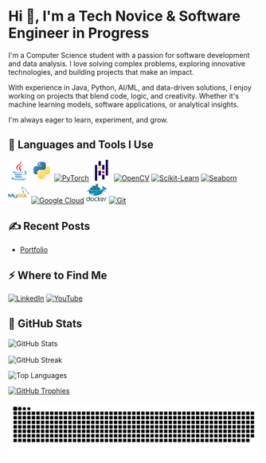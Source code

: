 
<h1>Hi 👋, I'm a Tech Novice & Software Engineer in Progress</h1>

I'm a Computer Science student with a passion for software development and data analysis. 
I love solving complex problems, exploring innovative technologies, and building projects that make an impact.

With experience in Java, Python, AI/ML, and data-driven solutions, I enjoy working on projects that blend code, logic, and creativity. Whether it's machine learning models, software applications, or analytical insights.

I'm always eager to learn, experiment, and grow.

<h2>🚀 Languages and Tools I Use</h2>
<p>
  <a target="_blank" href="https://www.java.com/"><img src="https://raw.githubusercontent.com/devicons/devicon/master/icons/java/java-original.svg" alt="Java" width="42" height="42" /></a>
  <a target="_blank" href="https://www.python.org/"><img src="https://raw.githubusercontent.com/devicons/devicon/master/icons/python/python-original.svg" alt="Python" width="42" height="42" /></a>
  <a target="_blank" href="https://pytorch.org/"><img src="https://www.vectorlogo.zone/logos/pytorch/pytorch-icon.svg" alt="PyTorch" width="42" height="42" /></a>
  <a target="_blank" href="https://pandas.pydata.org/"><img src="https://raw.githubusercontent.com/devicons/devicon/master/icons/pandas/pandas-original.svg" alt="Pandas" width="42" height="42" /></a>
  <a target="_blank" href="https://opencv.org/"><img src="https://www.vectorlogo.zone/logos/opencv/opencv-icon.svg" alt="OpenCV" width="42" height="42" /></a>
  <a target="_blank" href="https://scikit-learn.org/"><img src="https://upload.wikimedia.org/wikipedia/commons/0/05/Scikit_learn_logo_small.svg" alt="Scikit-Learn" width="42" height="42" /></a>
  <a target="_blank" href="https://seaborn.pydata.org/"><img src="https://seaborn.pydata.org/_images/logo-mark-lightbg.svg" alt="Seaborn" width="42" height="42" /></a>
  <a target="_blank" href="https://www.mysql.com/"><img src="https://raw.githubusercontent.com/devicons/devicon/master/icons/mysql/mysql-original-wordmark.svg" alt="MySQL" width="42" height="42" /></a>
  <a target="_blank" href="https://cloud.google.com/"><img src="https://www.vectorlogo.zone/logos/google_cloud/google_cloud-icon.svg" alt="Google Cloud" width="42" height="42" /></a>
  <a target="_blank" href="https://www.docker.com/"><img src="https://raw.githubusercontent.com/devicons/devicon/master/icons/docker/docker-original-wordmark.svg" alt="Docker" width="42" height="42" /></a>
  <a target="_blank" href="https://git-scm.com/"><img src="https://www.vectorlogo.zone/logos/git-scm/git-scm-icon.svg" alt="Git" width="42" height="42" /></a>
</p>

<h2>✍️ Recent Posts</h2>
<ul>
  <li><a target="_blank" href="https://prakharmishra263139.github.io/Updated_Portfolio/">Portfolio</a></li>
</ul>

<h2>⚡️ Where to Find Me</h2>
<p>
  <a target="_blank" href="https://www.linkedin.com/in/prakhar-mishra-internship-fulltime-software-enginner-aiengineer-dataanalyst-aiintern-business/"><img src="https://img.shields.io/badge/LinkedIn-0a77b6?style=for-the-badge&logo=linkedin&logoColor=white" alt="LinkedIn" /></a>
  <a target="_blank" href="https://www.youtube.com/@Cinematic_Odyssey"><img src="https://img.shields.io/badge/YouTube-cc0000?style=for-the-badge&logo=youtube&logoColor=white" alt="YouTube" /></a>
</p>

<h2>🌟 GitHub Stats</h2>
<p>
  <img align="center" src="https://github-readme-stats.vercel.app/api?username=prakhar-mishra&show_icons=true&locale=en" alt="GitHub Stats" />
</p>
<p>
  <img align="center" src="https://github-readme-streak-stats.herokuapp.com/?user=prakhar-mishra" alt="GitHub Streak" />
</p>
<p>
  <img src="https://github-readme-stats.vercel.app/api/top-langs?username=prakhar-mishra&show_icons=true&locale=en&layout=compact" alt="Top Languages" />
</p>
<p>
  <a href="https://github.com/ryo-ma/github-profile-trophy"><img src="https://github-profile-trophy.vercel.app/?username=prakhar-mishra" alt="GitHub Trophies" /></a>
</p>


<picture>
  <source media="(prefers-color-scheme: dark)" srcset="https://raw.githubusercontent.com/prakharmishra263139/prakharmishra263139/output/github-snake-dark.svg" />
  <source media="(prefers-color-scheme: light)" srcset="https://raw.githubusercontent.com/prakharmishra263139/prakharmishra263139/output/github-snake.svg" />
  <img alt="github-snake" src="https://raw.githubusercontent.com/prakharmishra263139/prakharmishra263139/output/github-snake.svg" />
</picture>
